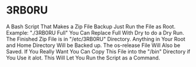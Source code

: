 # 3RB0RU
A Bash Script That Makes a Zip File Backup
Just Run the File as Root.
Example: "./3RB0RU Full"
You Can Replace Full With Dry to do a Dry Run.
The Finished Zip File is in "/etc/3RB0RU" Directory.
Anything in Your Root and Home Directory Will be Backed up. 
The os-release File Will Also be Saved.
If You Really Want You Can Copy This File into the "/bin" Directory if You Use it alot.
This Will Let You Run the Script as a Command.
